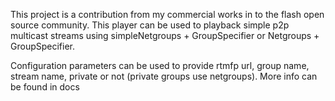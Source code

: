 This project is a contribution from my commercial works in to the flash open source community. This player can be used to playback simple p2p multicast streams using simpleNetgroups + GroupSpecifier or Netgroups + GroupSpecifier.

Configuration parameters can be used to provide rtmfp url, group name, stream name, private or not (private groups use netgroups). More info can be found in docs